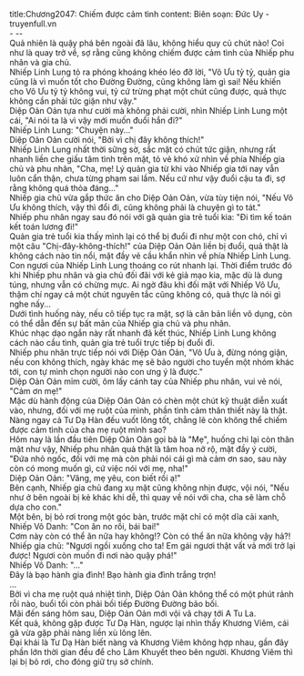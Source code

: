title:Chương2047: Chiếm được cảm tình
content:
Biên soạn: Đức Uy - truyenfull.vn<br>- --<br>Quả nhiên là quậy phá bên ngoài đã lâu, không hiểu quy củ chút nào! Coi như là quay trở về, sợ rằng cũng không chiếm được cảm tình của Nhiếp phu nhân và gia chủ.<br>Nhiếp Linh Lung tỏ ra phóng khoáng khéo léo đỡ lời, "Vô Ưu tỷ tỷ, quản gia cũng là vì muốn tốt cho Đường Đường, cũng không làm gì sai! Nếu khiến cho Vô Ưu tỷ tỷ không vui, tỷ cứ trừng phạt một chút cũng được, quả thực không cần phải tức giận như vậy."<br>Diệp Oản Oản tựa như cười mà không phải cười, nhìn Nhiếp Linh Lung một cái, "Ai nói ta là vì vậy mới muốn đuổi hắn đi?"<br>Nhiếp Linh Lung: "Chuyện này..."<br>Diệp Oản Oản cười nói, "Bởi vì chị đây không thích!"<br>Nhiếp Linh Lung nhất thời sững sờ, sắc mặt có chút tức giận, nhưng rất nhanh liền che giấu tâm tình trên mặt, tỏ vẻ khó xử nhìn về phía Nhiếp gia chủ và phu nhân, "Cha, mẹ! Lý quản gia từ khi vào Nhiếp gia tới nay vẫn luôn cẩn thận, chưa từng phạm sai lầm. Nếu cứ như vậy đuổi cậu ta đi, sợ rằng không quá thỏa đáng..."<br>Nhiếp gia chủ vừa gắp thức ăn cho Diệp Oản Oản, vừa tùy tiện nói, "Nếu Vô Ưu không thích, vậy thì đổi đi, cũng không phải là chuyện gì to tát."<br>Nhiếp phu nhân ngay sau đó nói với gã quản gia trẻ tuổi kia: "Đi tìm kế toán kết toán lương đi!"<br>Quản gia trẻ tuổi kia thấy mình lại có thể bị đuổi đi như một con chó, chỉ vì một câu "Chị-đây-không-thích!" của Diệp Oản Oản liền bị đuổi, quả thật là không cách nào tin nổi, mặt đầy vẻ cầu khẩn nhìn về phía Nhiếp Linh Lung.<br>Con ngươi của Nhiếp Linh Lung thoáng co rút nhanh lại. Thời điểm trước đó khi Nhiếp phu nhân và gia chủ đối đãi với kẻ giả mạo kia, mặc dù là dung túng, nhưng vẫn có chừng mực. Ai ngờ đâu khi đối mặt với Nhiếp Vô Ưu, thậm chí ngay cả một chút nguyên tắc cũng không có, quả thực là nói gì nghe nấy...<br>Dưới tình huống này, nếu cô tiếp tục ra mặt, sợ là căn bản liền vô dụng, còn có thể dẫn đến sự bất mãn của Nhiếp gia chủ và phu nhân.<br>Khúc nhạc dạo ngắn này rất nhanh đã kết thúc, Nhiếp Linh Lung không cách nào cầu tình, quản gia trẻ tuổi trực tiếp bị đuổi đi.<br>Nhiếp phu nhân trực tiếp nói với Diệp Oản Oản, "Vô Ưu à, đừng nóng giận, nếu con không thích, ngày khác mẹ sẽ bảo người cho tuyển một nhóm khác tới, con tự mình chọn người nào con ưng ý là được."<br>Diệp Oản Oản mỉm cười, ôm lấy cánh tay của Nhiếp phu nhân, vui vẻ nói, "Cảm ơn mẹ!"<br>Mặc dù hành động của Diệp Oản Oản có chèn một chút kỹ thuật diễn xuất vào, nhưng, đối với mẹ ruột của mình, phần tình cảm thân thiết này là thật.<br>Nàng ngay cả Tư Dạ Hàn đều vuốt lông tốt, chẳng lẽ còn không thể chiếm được cảm tình của cha mẹ ruột mình sao?<br>Hôm nay là lần đầu tiên Diệp Oản Oản gọi bà là "Mẹ", huống chi lại còn thân mật như vậy, Nhiếp phu nhân quả thật là tâm hoa nở rộ, mặt đầy ý cười, "Đứa nhỏ ngốc, đối với mẹ mà còn phải nói cái gì mà cảm ơn sao, sau này còn có mong muốn gì, cứ việc nói với mẹ, nha!"<br>Diệp Oản Oản: "Vâng, mẹ yêu, con biết rồi ạ!"<br>Bên cạnh, Nhiếp gia chủ đang xụ mặt cũng không nhịn được, vội nói, "Nếu như ở bên ngoài bị kẻ khác khi dễ, thì quay về nói với cha, cha sẽ làm chỗ dựa cho con."<br>Một bên, bị bỏ rơi trong một góc bàn, trước mặt chỉ có một dĩa cải xanh, Nhiếp Vô Danh: "Con ăn no rồi, bái bai!"<br>Cơm này còn có thể ăn nữa hay không!? Còn có thể ăn nữa không vậy hả?!<br>Nhiếp gia chủ: "Ngươi ngồi xuống cho ta! Em gái ngươi thật vất vả mới trở lại được! Ngươi còn muốn đi nơi nào quậy phá!"<br>Nhiếp Vô Danh: "..."<br>Đây là bạo hành gia đình! Bạo hành gia đình trắng trợn!<br>...<br>Bởi vì cha mẹ ruột quá nhiệt tình, Diệp Oản Oản không thể có một phút rảnh rỗi nào, buổi tối còn phải bồi tiếp Đường Đường bảo bối.<br>Mãi đến sáng hôm sau, Diệp Oản Oản mới vội vã chạy tới A Tu La.<br>Kết quả, không gặp được Tư Dạ Hàn, ngược lại nhìn thấy Khương Viêm, cái gã vừa gặp phải nàng liền xù lông lên.<br>Đại khái là Tư Dạ Hàn biết nàng và Khương Viêm không hợp nhau, gần đây phần lớn thời gian đều để cho Lâm Khuyết theo bên người. Khương Viêm thì lại bị bỏ rơi, cho đóng giữ trụ sở chính.